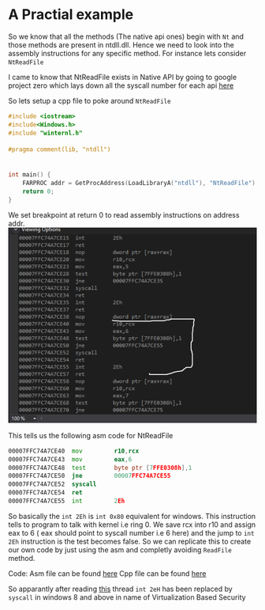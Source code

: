 # A Practial example

So we know that all the methods (The native api ones) begin with `Nt` and those methods are present in ntdll.dll. Hence we need to look into the assembly instructions for any specific method. For instance lets consider `NtReadFile`

I came to know that NtReadFile exists in Native API by going to google project zero which lays down all the syscall number for each api [here](https://j00ru.vexillium.org/syscalls/nt/64/)

So lets setup a cpp file to poke around `NtReadFile`
```c++
#include <iostream>
#include<Windows.h>
#include "winternl.h"

#pragma comment(lib, "ntdll")


int main() {
	FARPROC addr = GetProcAddress(LoadLibraryA("ntdll"), "NtReadFile");
	return 0;
}
```

We set breakpoint at return 0 to read assembly instructions on address addr.
![image](../images/tmp2.png)

This tells us the following asm code for NtReadFile

```asm
00007FFC74A7CE40  mov         r10,rcx  
00007FFC74A7CE43  mov         eax,6  
00007FFC74A7CE48  test        byte ptr [7FFE0308h],1  
00007FFC74A7CE50  jne         00007FFC74A7CE55  
00007FFC74A7CE52  syscall  
00007FFC74A7CE54  ret  
00007FFC74A7CE55  int         2Eh
```
So basically the `int 2Eh` is `int 0x80` equivalent for windows. This instruction tells to program to talk with kernel i.e ring 0. 
We save rcx into r10 and assign eax to 6 ( eax should point to syscall number i.e 6 here) and the jump to `int 2Eh` instruction is the test becomes false. So we can replicate this to create our own code by just using the asm and completly avoiding `ReadFile` method.

Code:
Asm file can be found [here](../code/day22.asm)
Cpp file can be found [here](../code/day22.cpp)


So apparantly after reading [this](https://reverseengineering.stackexchange.com/questions/19333/what-are-the-difference-syscall-and-int-0x2e-instructions) thread `int 2eH` has been replaced by `syscall` in windows 8 and above in name of Virtualization Based Security
